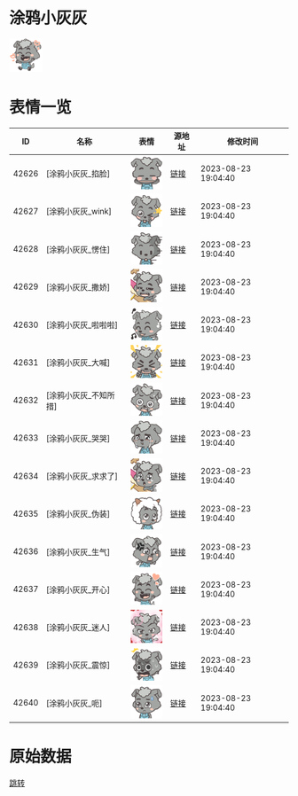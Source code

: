 # 涂鸦小灰灰

<img src="./cover.png" height="60" alt="cover" />

# 表情一览

|ID|名称|表情|源地址|修改时间|
|----|----|----|----|----|
|42626|[涂鸦小灰灰_掐脸]|<img src="./pic/042626_%5B涂鸦小灰灰_掐脸%5D.png" height="60" alt="掐脸"/>|[链接](https://i0.hdslb.com/bfs/garb/96b96d481792b8e878bdb3d6690e231fecfeb43a.png)|2023-08-23 19:04:40|
|42627|[涂鸦小灰灰_wink]|<img src="./pic/042627_%5B涂鸦小灰灰_wink%5D.png" height="60" alt="wink"/>|[链接](https://i0.hdslb.com/bfs/garb/da817a1ac312ef3e23b34c4000ac63f4bde8b711.png)|2023-08-23 19:04:40|
|42628|[涂鸦小灰灰_愣住]|<img src="./pic/042628_%5B涂鸦小灰灰_愣住%5D.png" height="60" alt="愣住"/>|[链接](https://i0.hdslb.com/bfs/garb/b32088e1226a63504de2c0ff0b3c648edb6ea3c4.png)|2023-08-23 19:04:40|
|42629|[涂鸦小灰灰_撒娇]|<img src="./pic/042629_%5B涂鸦小灰灰_撒娇%5D.png" height="60" alt="撒娇"/>|[链接](https://i0.hdslb.com/bfs/garb/adfa5e0cc9dbda7775e169364455a72d7f17bcbb.png)|2023-08-23 19:04:40|
|42630|[涂鸦小灰灰_啦啦啦]|<img src="./pic/042630_%5B涂鸦小灰灰_啦啦啦%5D.png" height="60" alt="啦啦啦"/>|[链接](https://i0.hdslb.com/bfs/garb/32a5b62878900e6b8b7ec573b1969b2c53c144e3.png)|2023-08-23 19:04:40|
|42631|[涂鸦小灰灰_大喊]|<img src="./pic/042631_%5B涂鸦小灰灰_大喊%5D.png" height="60" alt="大喊"/>|[链接](https://i0.hdslb.com/bfs/garb/0ea140e3742fddd09a79116c090e15890bc67ce7.png)|2023-08-23 19:04:40|
|42632|[涂鸦小灰灰_不知所措]|<img src="./pic/042632_%5B涂鸦小灰灰_不知所措%5D.png" height="60" alt="不知所措"/>|[链接](https://i0.hdslb.com/bfs/garb/e749a895ff292afbf27d767a5e4d1e9a68491733.png)|2023-08-23 19:04:40|
|42633|[涂鸦小灰灰_哭哭]|<img src="./pic/042633_%5B涂鸦小灰灰_哭哭%5D.png" height="60" alt="哭哭"/>|[链接](https://i0.hdslb.com/bfs/garb/76bd1b22e7ad78c20ce3c5b658b1deb4c9f249d7.png)|2023-08-23 19:04:40|
|42634|[涂鸦小灰灰_求求了]|<img src="./pic/042634_%5B涂鸦小灰灰_求求了%5D.png" height="60" alt="求求了"/>|[链接](https://i0.hdslb.com/bfs/garb/961783b7fd6313e3af843d99a444d3985cfb419b.png)|2023-08-23 19:04:40|
|42635|[涂鸦小灰灰_伪装]|<img src="./pic/042635_%5B涂鸦小灰灰_伪装%5D.png" height="60" alt="伪装"/>|[链接](https://i0.hdslb.com/bfs/garb/035c5f2ec0aec7f29d3d985fa4a0c4a5ff1ff445.png)|2023-08-23 19:04:40|
|42636|[涂鸦小灰灰_生气]|<img src="./pic/042636_%5B涂鸦小灰灰_生气%5D.png" height="60" alt="生气"/>|[链接](https://i0.hdslb.com/bfs/garb/8e96cc6e050cef370d4839d7c87ee157c9c23755.png)|2023-08-23 19:04:40|
|42637|[涂鸦小灰灰_开心]|<img src="./pic/042637_%5B涂鸦小灰灰_开心%5D.png" height="60" alt="开心"/>|[链接](https://i0.hdslb.com/bfs/garb/88554cac23997f667ae5260267d8f046e6be0866.png)|2023-08-23 19:04:40|
|42638|[涂鸦小灰灰_迷人]|<img src="./pic/042638_%5B涂鸦小灰灰_迷人%5D.png" height="60" alt="迷人"/>|[链接](https://i0.hdslb.com/bfs/garb/ada36cb17a325238da4fcc22095d51a1a983dedb.png)|2023-08-23 19:04:40|
|42639|[涂鸦小灰灰_震惊]|<img src="./pic/042639_%5B涂鸦小灰灰_震惊%5D.png" height="60" alt="震惊"/>|[链接](https://i0.hdslb.com/bfs/garb/68e653d10770c54de6e1932d931d4936c5ac4c0f.png)|2023-08-23 19:04:40|
|42640|[涂鸦小灰灰_呃]|<img src="./pic/042640_%5B涂鸦小灰灰_呃%5D.png" height="60" alt="呃"/>|[链接](https://i0.hdslb.com/bfs/garb/8ca1c2f57ce5bac7d320039f4805da0884394660.png)|2023-08-23 19:04:40|

# 原始数据

[跳转](./raw.json)

